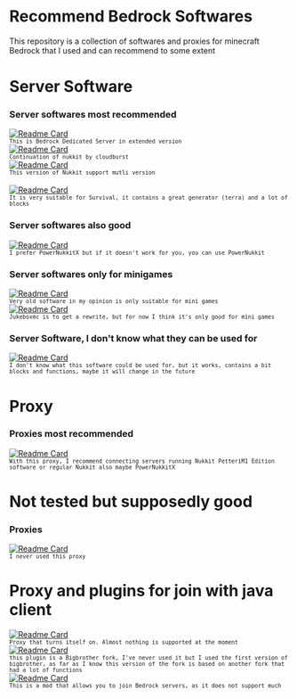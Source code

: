 
# Recommend Bedrock Softwares
This repository is a collection of softwares and proxies for minecraft Bedrock that I used and can recommend to some extent

# Server Software
### Server softwares most recommended 
[![Readme Card](https://github-readme-stats.vercel.app/api/pin/?username=bdsx&repo=bdsx)](https://github.com/bdsx/bdsx)</br>
<sup>``This is Bedrock Dedicated Server in extended version``</sup></br>
[![Readme Card](https://github-readme-stats.vercel.app/api/pin/?username=CloudburstMC&repo=Nukkit)](https://github.com/CloudburstMC/Nukkit)</br>
<sup>``Continuation of nukkit by cloudburst``</sup></br>
[![Readme Card](https://github-readme-stats.vercel.app/api/pin/?username=petterim1&repo=NukkitPetteriM1Edition)](https://github.com/PetteriM1/NukkitPetteriM1Edition)</br>
<sup>``This version of Nukkit support mutli version``</sup></br></br>
[![Readme Card](https://github-readme-stats.vercel.app/api/pin/?username=PowerNukkitX&repo=PowerNukkitX)](https://github.com/PowerNukkitX/PowerNukkitX)</br>
<sup>``It is very suitable for Survival, it contains a great generator (terra) and a lot of blocks``</sup></br>
### Server softwares also good 
[![Readme Card](https://github-readme-stats.vercel.app/api/pin/?username=PowerNukkit&repo=PowerNukkit)](https://github.com/PowerNukkit/PowerNukkit)</br>
<sup>``I prefer PowerNukkitX but if it doesn't work for you, you can use PowerNukkit``</sup></br>
### Server softwares only for minigames
[![Readme Card](https://github-readme-stats.vercel.app/api/pin/?username=pmmp&repo=PocketMine-MP)](https://github.com/pmmp/PocketMine-MP)</br>
<sup>``Very old software in my opinion is only suitable for mini games``</sup></br>
[![Readme Card](https://github-readme-stats.vercel.app/api/pin/?username=LucGamesYT&repo=JukeboxMC)](https://github.com/LucGamesYT/JukeboxMC)</br>
<sup>``Jukeboxmc is to get a rewrite, but for now I think it's only good for mini games``</sup></br>
### Server Software, I don't know what they can be used for 
[![Readme Card](https://github-readme-stats.vercel.app/api/pin/?username=df-mc&repo=dragonfly)](https://github.com/df-mc/dragonfly)</br>
<sup>``I don't know what this software could be used for, but it works, contains a bit  blocks and functions, maybe it will change in the future``</sup></br>

# Proxy
### Proxies most recommended 
[![Readme Card](https://github-readme-stats.vercel.app/api/pin/?username=WaterdogPE&repo=WaterdogPE)](https://github.com/WaterdogPE/WaterdogPE)</br>
<sup>``With this proxy, I recommend connecting servers running Nukkit PetteriM1 Edition software or regular Nukkit also maybe PowerNukkitX``</sup></br>
# Not tested but supposedly good
### Proxies
[![Readme Card](https://github-readme-stats.vercel.app/api/pin/?username=CloudburstMC&repo=Nemisys)](https://github.com/CloudburstMC/Nemisys)</br>
<sup>``I never used this proxy``</sup></br>

# Proxy and plugins for join with java client
[![Readme Card](https://github-readme-stats.vercel.app/api/pin/?username=DavyCraft648&repo=Barrel)](https://github.com/DavyCraft648/Barrel)</br>
<sup>``Proxy that turns itself on.
Almost nothing is supported at the moment``</sup></br>
[![Readme Card](https://github-readme-stats.vercel.app/api/pin/?username=DavyCraft648&repo=BigBrother-NG)](https://github.com/DavyCraft648/BigBrother-NG)</br>
<sup>``this plugin is a Bigbrother fork, I've never used it but I used the first version of bigbrother, as far as I know this version of the fork is based on another fork that had a lot of functions``</sup></br>
[![Readme Card](https://github-readme-stats.vercel.app/api/pin/?username=Flonja&repo=TunnelMC)](https://github.com/Flonja/TunnelMC)</br>
<sup>``This is a mod that allows you to join Bedrock servers, as it does not support much``</sup></br>

